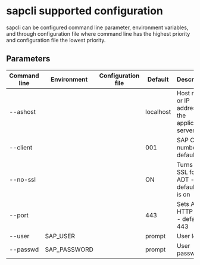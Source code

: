 # sapcli supported configuration

sapcli can be configured command line parameter, environment variables, and
through configuration file where command line has the highest priority and
configuration file the lowest priority.

## Parameters

| Command line | Environment | Configuration file | Default | Description
| ------------ | ----------- | ------------------ | ------- | ------------------------- |
| --ashost     |             |                    | localhost | Host name or IP address of the application server |
| --client     |             |                    | 001 | SAP Client number - default 001 |
| --no-ssl     |             |                    | ON | Turns off SSL for ADT  - default SSL is on |
| --port       |             |                    | 443 | Sets ADT HTTP port - default 443 |
| --user       | SAP_USER     |                    | prompt | User login |
| --passwd     | SAP_PASSWORD |                    | prompt | User password |
